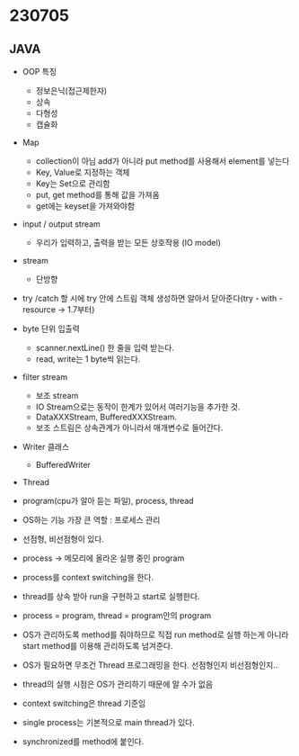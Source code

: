 ﻿
# 230705

## JAVA

  - OOP 특징
    - 정보은닉(접근제한자)
    - 상속
    - 다형성
    - 캡슐화

 
  - Map
    - collection이 아님 add가 아니라 put method를 사용해서 element를 넣는다
    - Key, Value로 지정하는 객체
    - Key는 Set으로 관리함
    - put, get method를 통해 값을 가져옴
    - get에는 keyset을 가져와야함


  - input / output stream
    - 우리가 입력하고, 출력을 받는 모든 상호작용 (IO model)
  
  - stream
    - 단방향

  - try /catch 할 시에 try 안에 스트림 객체 생성하면 알아서 닫아준다(try - with - resource  -> 1.7부터)

  - byte 단위 입출력
    - scanner.nextLine() 한 줄을 입력 받는다.
    - read, write는 1 byte씩 읽는다.

  - filter stream
    - 보조 stream
    - IO Stream으로는 동작이 한계가 있어서 여러기능을 추가한 것.
    - DataXXXStream, BufferedXXXStream.
    - 보조 스트림은 상속관계가 아니라서 매개변수로 들어간다.

  - Writer 클래스
    - BufferedWriter


  - Thread
  -  program(cpu가 알아 듣는 파일), process, thread
  -  OS하는 기능 가장 큰 역할 : 프로세스 관리
  -  선점형, 비선점형이 있다.
  -  process -> 메모리에 올라온 실행 중인 program
  -  process를 context switching을 한다.

  - thread를 상속 받아 run을 구현하고 start로 실행한다.
  - process = program, thread = program안의 program
  - OS가 관리하도록 method를 줘야하므로 직접 run method로 실행 하는게 아니라 start method를 이용해 관리하도록 넘겨준다.
  - OS가 필요하면 무조건 Thread 프로그래밍을 한다. 선점형인지 비선점형인지..
  - thread의 실행 시점은 OS가 관리하기 때문에 알 수가 없음
  - context switching은 thread 기준임
  - single process는 기본적으로 main thread가 있다.

  - synchronized를 method에 붙인다.





